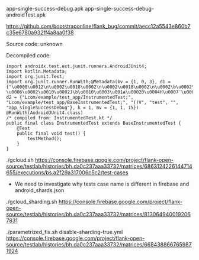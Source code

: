 app-single-success-debug.apk
app-single-success-debug-androidTest.apk

https://github.com/bootstraponline/flank_bug/commit/aecc12a5543e860b7c35e6780a932ff4a8aa0f38

Source code: unknown 

Decompiled code:
```
import androidx.test.ext.junit.runners.AndroidJUnit4;
import kotlin.Metadata;
import org.junit.Test;
import org.junit.runner.RunWith;@Metadata(bv = {1, 0, 3}, d1 = {"\u0000\u0012\n\u0002\u0018\u0002\n\u0002\u0018\u0002\n\u0002\b\u0002\n\u0002\u0010\u0002\n\u0000\b\u0007\u0018\u00002\u00020\u0001B\u0005¢\u0006\u0002\u0010\u0002J\b\u0010\u0003\u001a\u00020\u0004H\u0007¨\u0006\u0005"}, d2 = {"Lcom/example/test_app/InstrumentedTest;", "Lcom/example/test_app/BaseInstrumentedTest;", "()V", "test", "", "app_singleSuccessDebug"}, k = 1, mv = {1, 1, 15})
@RunWith(AndroidJUnit4.class)
/* compiled from: InstrumentedTest.kt */
public final class InstrumentedTest extends BaseInstrumentedTest {
    @Test
    public final void test() {
        testMethod();
    }
}
```

./gcloud.sh
https://console.firebase.google.com/project/flank-open-source/testlab/histories/bh.da0c237aaa33732/matrices/6863124226144714655/executions/bs.a2f29a317006c5c2/test-cases
- We need to investigate why tests case name is different in firebase and android_shards.json  

./gcloud_sharding.sh
https://console.firebase.google.com/project/flank-open-source/testlab/histories/bh.da0c237aaa33732/matrices/8130649400192067831

./parametrized_fix.sh disable-sharding-true.yml
https://console.firebase.google.com/project/flank-open-source/testlab/histories/bh.da0c237aaa33732/matrices/6684388667659871924
